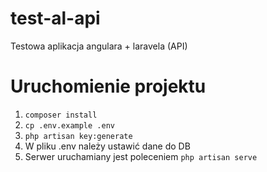 # test-al-api

Testowa aplikacja angulara + laravela (API)

# Uruchomienie projektu

<ol>
    <li><code>composer install</code></li>
    <li><code>cp .env.example .env</code></li>
    <li><code>php artisan key:generate</code></li>
    <li>W pliku .env należy ustawić dane do DB</li>
    <li>Serwer uruchamiany jest poleceniem <code>php artisan serve</code></li>
</ol>